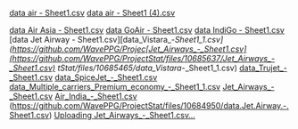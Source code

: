 [data air - Sheet1.csv](https://github.com/WavePPG/ProjectStat/files/10661897/data.air.-.Sheet1.csv)
[data air - Sheet1 (4).csv](https://github.com/WavePPG/ProjectStat/files/10684305/data.air.-.Sheet1.4.csv)

[data Air Asia - Sheet1.csv](https://github.com/WavePPG/ProjectStat/files/10684717/data.Air.Asia.-.Sheet1.csv)
[data GoAir - Sheet1.csv](https://github.com/WavePPG/ProjectStat/files/10684920/data.GoAir.-.Sheet1.csv)
[data IndiGo - Sheet1.csv](https://github.com/WavePPG/ProjectStat/files/10684921/data.IndiGo.-.Sheet1.csv)
[data Jet Airway - Sheet1.csv][data_Vistara_-_Sheet1_1.csv](https://github.com/WavePPG/Projec[Jet_Airways_-_Sheet1.csv](https://github.com/WavePPG/ProjectStat/files/10685637/Jet_Airways_-_Sheet1.csv)
tStat/files/10685465/data_Vistara_-_Sheet1_1.csv)
[data_Trujet_-_Sheet1.csv](https://github.com/WavePPG/ProjectStat/files/10685467/data_Trujet_-_Sheet1.csv)
[data_SpiceJet_-_Sheet1.csv](https://github.com/WavePPG/ProjectStat/files/10685468/data_SpiceJet_-_Sheet1.csv)
[data_Multiple_carriers_Premium_economy_-_Sheet1_1.csv](https://github.com/WavePPG/ProjectStat/files/10685469/data_Multiple_carriers_Premium_economy_-_Sheet1_1.csv)
[Jet_Airways_-_Sheet1.csv](https://github.com/WavePPG/ProjectStat/files/10685470/Jet_Airways_-_Sheet1.csv)
[Air_India_-_Sheet1.csv](https://github.com/WavePPG/ProjectStat/files/10685471/Air_India_-_Sheet1.csv)
(https://github.com/WavePPG/ProjectStat/files/10684950/data.Jet.Airway.-.Sheet1.csv)
[Uploading Jet_Airways_-_Sheet1.csv…]()
